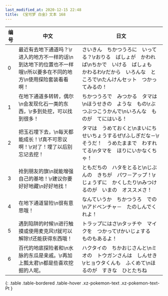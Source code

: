```yaml
---
last_modified_at: 2020-12-15 22:48
title: 《宝可梦 白金》文本 168
---
```

| 编号 | 中文 | 日文 |
| ---- | ---- | ---- |
| 0 | 最近有去地下通道吗？\r进入的地方不一样的话\n到达地下的位置也不一样哦\r所以要多在不同的地方\n使用探险套装看看啊！ | さいきん　ちかつうろに　いってる？\rおりる　ばしょが　かわれば\nちかで　いける　ばしょも　かわるわ\rだから　いろんな　ところで\nたんけんセット　つかってみるの！ |
| 1 | 在地下通道多转转，偶尔\n会发现化石一类的东西，\r多到处挖，可以找到很多！ | ちかつうろで　みつかる　タマは\nほうせきの　ような　もの\rぶつぶつこうかんで\nいろんな　ものが　てにはいる！ |
| 2 | 把玉石埋下去，\n每天都能成长！\f真不可思议啊！\r对了！埋了以后别忘记去挖！ | タマは　うめておくと\nまいにち　せいちょうするぜ\fふしぎだな－\rそうだ！　うめたままで　わすれてる\nタマを　ほりにいかなくちゃ！ |
| 3 | 抢到朋友的旗\n就能增强自己的基地！\r建议你要好好地藏\n好好地找！ | ともだちの　ハタをとると\nじぶんの　きちが　パワ－アップ！\rじょうずに　かくしたり\nみつけるのが　いまの　オススメさ！ |
| 4 | 在地下通道冒险\n很有意思哦！　 | なんていうか　ちかつうろ　での\nアドベンチャ－　たのしんでくれよ！　 |
| 5 | 遇到陷阱的时候\n进行触摸或使用麦克风\f就可以解除\f还能获得东西哦！ | トラップにはさ\nタッチや　マイクを　つかって\fかいじょする　ものもあるよ！ |
| 6 | 百代的地底探险者和\n水脉的东瓜是亲戚。\r再加上瓢太君\n都是些喜欢挖掘的人呢。 | ハクタイの　ちかおじさんと\nミオの　トウガンさんは　しんせき\rヒョウタくんも　ふくめて\nほるのが　すきな　ひとたちね |
{: .table .table-bordered .table-hover .xz-pokemon-text .xz-pokemon-text-Pt }